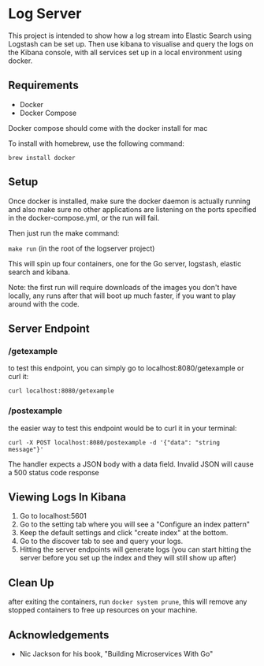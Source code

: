 # Log Server

This project is intended to show how a log stream into Elastic Search using Logstash can be set up. Then use kibana to visualise and query the logs on the Kibana console, with all services set up in a local environment using docker.

## Requirements

-   Docker
-   Docker Compose

Docker compose should come with the docker install for mac

To install with homebrew, use the following command:

`brew install docker`

## Setup

Once docker is installed, make sure the docker daemon is actually running and also make sure no other applications are listening on the ports specified in the docker-compose.yml, or the run will fail.

Then just run the make command:

`make run` (in the root of the logserver project)

This will spin up four containers, one for the Go server, logstash, elastic search and kibana.

Note: the first run will require downloads of the images you don't have locally, any runs after that will boot up much faster, if you want to play around with the code.

## Server Endpoint

### /getexample

to test this endpoint, you can simply go to localhost:8080/getexample or curl it:

`curl localhost:8080/getexample`

### /postexample

the easier way to test this endpoint would be to curl it in your terminal:

`curl -X POST localhost:8080/postexample -d '{"data": "string message"}'`

The handler expects a JSON body with a data field. Invalid JSON will cause a 500 status code response

## Viewing Logs In Kibana

1. Go to localhost:5601
2. Go to the setting tab where you will see a "Configure an index pattern"
3. Keep the default settings and click "create index" at the bottom.
4. Go to the discover tab to see and query your logs.
5. Hitting the server endpoints will generate logs (you can start hitting the server before you set up the index and they will still show up after)

## Clean Up

after exiting the containers, run `docker system prune`, this will remove any stopped containers to free up resources on your machine.

## Acknowledgements

-   Nic Jackson for his book, "Building Microservices With Go"
